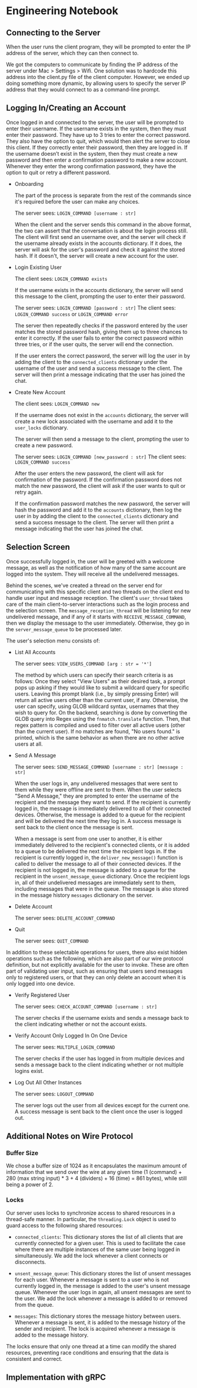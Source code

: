 # Engineering Notebook #

## Connecting to the Server ##
When the user runs the client program, they will be prompted to enter the IP address of the server, which they can then connect to.

We got the computers to communicate by finding the IP address of the server under Mac > Settings > Wifi. One solution was to hardcode this address into the client.py file of the client computer. However, we ended up doing something more dynamic, by allowing users to specify the server IP address that they would connect to as a command-line prompt.

## Logging In/Creating an Account ##
Once logged in and connected to the server, the user will be prompted to enter their username.
If the username exists in the system, then they must enter their password. They have up to 3 tries to enter the correct password. They also have the option to quit, which would then alert the server to close this client. If they correctly enter their password, then they are logged in.
If the username doesn’t exist in the system, then they must create a new password and then enter a confirmation password to make a new account. Whenever they enter the wrong confirmation password, they have the option to quit or retry a different password.

- Onboarding

    The part of the process is separate from the rest of the commands since it's required before the user can make any choices.

    The server sees: `LOGIN_COMMAND [username : str]`

    When the client and the server sends this command in the above format, the two can assert that the conversation is about the login process still. The client will first send an username over, and the server will check if the username already exists in the accounts dictionary. If it does, the server will ask for the user's password and check it against the stored hash. If it doesn't, the server will create a new account for the user.

- Login Existing User

    The client sees: `LOGIN_COMMAND exists`

    If the username exists in the accounts dictionary, the server will send this message to the client, prompting the user to enter their password.

    The server sees: `LOGIN_COMMAND [password : str]`
    The client sees: `LOGIN_COMMAND success` or `LOGIN_COMMAND error`

    The server then repeatedly checks if the password entered by the user matches the stored password hash, giving them up to three chances to enter it correctly. If the user fails to enter the correct password within three tries, or if the user quits, the server will end the connection.

    If the user enters the correct password, the server will log the user in by adding the client to the `connected_clients` dictionary under the username of the user and send a success message to the client. The server will then print a message indicating that the user has joined the chat.

- Create New Account

    The client sees: `LOGIN_COMMAND new`

    If the username does not exist in the `accounts` dictionary, the server will create a new lock associated with the username and add it to the `user_locks` dictionary.

    The server will then send a message to the client, prompting the user to create a new password.

    The server sees: `LOGIN_COMMAND [new_password : str]`
    The client sees: `LOGIN_COMMAND success`

    After the user enters the new password, the client will ask for confirmation of the password. If the confirmation password does not match the new password, the client will ask if the user wants to quit or retry again.

    If the confirmation password matches the new password, the server will hash the password and add it to the `accounts` dictionary, then log the user in by adding the client to the `connected_clients` dictionary and send a success message to the client. The server will then print a message indicating that the user has joined the chat.

## Selection Screen ##
Once successfully logged in, the user will be greeted with a welcome message, as well as the notification of how many of the same account are logged into the system. They will receive all the undelivered messages.

Behind the scenes, we've created a thread on the server end for communicating with this specific client and two threads on the client end to handle user input and message reception. The client's `user_thread` takes care of the main client-to-server interactions such as the login process and the selection screen. The `message_reception_thread` will be listening for new undelivered message, and if any of it starts with `RECEIVE_MESSAGE_COMMAND`, then we display the message to the user immediately. Otherwise, they go in the `server_message_queue` to be processed later.

The user's selection menu consists of:

- List All Accounts

    The server sees: `VIEW_USERS_COMMAND [arg : str = '*']`

    The method by which users can specify their search criteria is as follows: Once they select "View Users" as their desired task, a prompt pops up asking if they would like to submit a wildcard query for specific users. Leaving this prompt blank (i.e., by simply pressing Enter) will return all active users other than the current user, if any. Otherwise, the user can specify, using GLOB wildcard syntax, usernames that they wish to query for. On the backend, searching is done by converting the GLOB query into Regex using the `fnmatch.translate` function. Then, that regex pattern is compiled and used to filter over all active users (other than the current user). If no matches are found, "No users found." is printed, which is the same behavior as when there are no other active users at all.

- Send A Message

    The server sees: `SEND_MESSAGE_COMMAND [username : str] [message : str]`

    When the user logs in, any undelivered messages that were sent to them while they were offline are sent to them. When the user selects "Send A Message," they are prompted to enter the username of the recipient and the message they want to send. If the recipient is currently logged in, the message is immediately delivered to all of their connected devices. Otherwise, the message is added to a queue for the recipient and will be delivered the next time they log in. A success message is sent back to the client once the message is sent.

    When a message is sent from one user to another, it is either immediately delivered to the recipient's connected clients, or it is added to a queue to be delivered the next time the recipient logs in. If the recipient is currently logged in, the `deliver_new_message()` function is called to deliver the message to all of their connected devices. If the recipient is not logged in, the message is added to a queue for the recipient in the `unsent_message_queue` dictionary. Once the recipient logs in, all of their undelivered messages are immediately sent to them, including messages that were in the queue. The message is also stored in the message history `messages` dictionary on the server.

- Delete Account

    The server sees: `DELETE_ACCOUNT_COMMAND`

- Quit

    The server sees: `QUIT_COMMAND`

In addition to these selectable operations for users, there also exist hidden operations such as the following, which are also part of our wire protocol definition, but not explicitly available for the user to invoke. These are often part of validating user input, such as ensuring that users send messages only to registered users, or that they can only delete an account when it is only logged into one device.

- Verify Registered User

    The server sees: `CHECK_ACCOUNT_COMMAND [username : str]`

    The server checks if the username exists and sends a message back to the client indicating whether or not the account exists.

- Verify Account Only Logged In On One Device

    The server sees: `MULTIPLE_LOGIN_COMMAND`

    The server checks if the user has logged in from multiple devices and sends a message back to the client indicating whether or not multiple logins exist.

- Log Out All Other Instances

    The server sees: `LOGOUT_COMMAND`

    The server logs out the user from all devices except for the current one. A success message is sent back to the client once the user is logged out.

## Additional Notes on Wire Protocol ##

### Buffer Size ###
We chose a buffer size of 1024 as it encapsulates the maximum amount of information that we send over the wire at any given time
(1 (command) + 280 (max string input) * 3 + 4 (dividers) + 16 (time) = 861 bytes), while still being a power of 2.


### Locks ###
Our server uses locks to synchronize access to shared resources in a thread-safe manner. In particular, the `threading.Lock` object is used to guard access to the following shared resources:

- `connected_clients`: This dictionary stores the list of all clients that are currently connected for a given user. This is used to facilitate the case where there are multiple instances of the same user being logged in simultaneously. We add the lock whenever a client connects or disconnects.

- `unsent_message_queue`: This dictionary stores the list of unsent messages for each user. Whenever a message is sent to a user who is not currently logged in, the message is added to the user's unsent message queue. Whenever the user logs in again, all unsent messages are sent to the user. We add the lock whenever a message is added to or removed from the queue.

- `messages`: This dictionary stores the message history between users. Whenever a message is sent, it is added to the message history of the sender and recipient. The lock is acquired whenever a message is added to the message history.

The locks ensure that only one thread at a time can modify the shared resources, preventing race conditions and ensuring that the data is consistent and correct.

## Implementation with gRPC ##